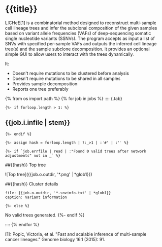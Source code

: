 # {{title}}

LICHeE[1] is a combinatorial method designed to reconstruct multi-sample cell lineage trees and infer the subclonal composition of the given samples based on variant allele frequencies (VAFs) of deep-sequencing somatic single nucleotide variants (SSNVs). The program accepts as input a list of SNVs with specified per-sample VAFs and outputs the inferred cell lineage tree(s) and the sample subclone decomposition. It provides an optional simple GUI to allow users to interact with the trees dynamically.

It:

- Doesn't require mutations to be clustered before analysis
- Doesn't require mutations to be shared in all samples
- Provides sample decomposition
- Reports one tree preferably

{% from os import path %}
{% for job in jobs %}
:::: {.tab}

	{%- if forloop.length > 1: %}
## {{job.i.infile | stem}}
	{%- endif %}

	{%- assign hash = forloop.length | ?:_>1 | :'#' | :'' %}

	{%- if `job.errfile | read | :"Found 0 valid trees after network adjustments" not in _` %}
##{{hash}} Top tree

![Top tree]({{job.o.outdir, '*.png' | *glob1}})

##{{hash}} Cluster details

```table
file: {{job.o.outdir, '*.snvinfo.txt' | *glob1}}
caption: Variant information
```
	{%- else %}
No valid trees generated.
	{%- endif %}

::::
{% endfor %}


[1]: Popic, Victoria, et al. "Fast and scalable inference of multi-sample cancer lineages." Genome biology 16.1 (2015): 91.
